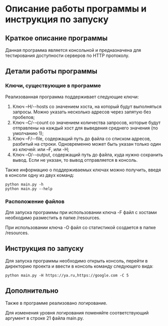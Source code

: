 # Описание работы программы и инструкция по запуску

## Краткое описание программы

Данная программа является консольной и предназначена для тестирования доступности серверов по HTTP протоколу.

## Детали работы программы

### Ключи, существующие в программе

Реализованная программа поддерживает следующие ключи:

1. Ключ –H/--hosts со значением хоста, на который будут выполняться запросы. Можно указать несколько адресов через запятую без пробелов;
2. Ключ –C/--count со значением количества запросов, которые будут отправлены на
каждый хост для выведения среднего значения (по умолчанию 1);
3. Ключ –F/--file, содержащий путь до файла со списком адресов, разбитый на строки. Одновременно может быть указан
только один из ключей: или –F, или -H;
4. Ключ –O/--output, содержащий путь до файла, куда нужно сохранить вывод. Если не указан, то вывод отправляется в
консоль.

Также информацию о поддерживаемых ключах можно получить, введя в консоли одну из двух команд:
```commandline
python main.py -h
python main.py --help
```

### Расположение файлов

Для  запуска программы при использовании ключа -F файл с хостами необходимо разместить в папке /resources.

При использовании ключа -O файл со статистикой создается в папке /resources.

## Инструкция по запуску

Для запуска программы необходимо открыть консоль, перейти в директорию проекта и ввести в консоль команду следующего вида:
```commandline
python main.py -H https://ya.ru,https://google.com -C 5
```


## Дополнительно

Также в программе реализовано логирование.

Для изменения уровня логирования поменяйте соответствующий аргумент в строке 21 файла main.py.